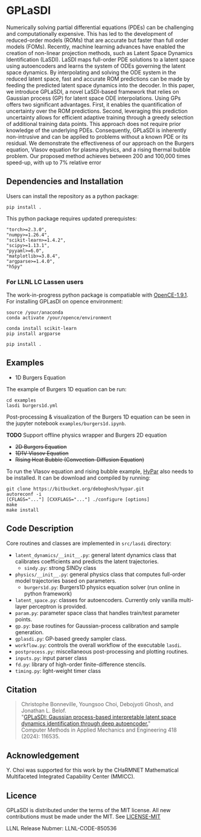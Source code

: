 # GPLaSDI

Numerically solving partial differential equations (PDEs) can be challenging and computationally expensive. This has led to the development of reduced-order models (ROMs) that are accurate but faster than full order models (FOMs). Recently, machine learning advances have enabled the creation of non-linear projection methods, such as Latent Space Dynamics Identification (LaSDI). LaSDI maps full-order PDE solutions to a latent space using autoencoders and learns the system of ODEs governing the latent space dynamics. By interpolating and solving the ODE system in the reduced latent space, fast and accurate ROM predictions can be made by feeding the predicted latent space dynamics into the decoder. In this paper, we introduce GPLaSDI, a novel LaSDI-based framework that relies on Gaussian process (GP) for latent space ODE interpolations. Using GPs offers two significant advantages. First, it enables the quantification of uncertainty over the ROM predictions. Second, leveraging this prediction uncertainty allows for efficient adaptive training through a greedy selection of additional training data points. This approach does not require prior knowledge of the underlying PDEs. Consequently, GPLaSDI is inherently non-intrusive and can be applied to problems without a known PDE or its residual. We demonstrate the effectiveness of our approach on the Burgers equation, Vlasov equation for plasma physics, and a rising thermal bubble problem. Our proposed method achieves between 200 and 100,000 times speed-up, with up to 7% relative error

<!-- ## Dependencies

The code requires:
* **Python 3.7.10**
* **PyTorch 1.7.1** 
* **NumPy 1.19.2** 
* **Scikit-Learn 0.24.1**
* **Scipy 1.4.1**
* **Matplotlib 3.3.4**

To run the Vlasov equation and rising bubble example, [HyPar](http://hypar.github.io/) also needs to be installed. It can be download and compiled by running:
```
git clone https://bitbucket.org/deboghosh/hypar.git
autoreconf -i
[CFLAGS="..."] [CXXFLAGS="..."] ./configure [options]
make
make install
```

## For LLNL LC Lassen users

Please install [OpenCE-1.1.2](https://lc.llnl.gov/confluence/pages/viewpage.action?pageId=678892406) -->

## Dependencies and Installation

Users can install the repository as a python package:
```
pip install .
```
This python package requires updated prerequistes:
```
"torch>=2.3.0",
"numpy>=1.26.4",
"scikit-learn>=1.4.2",
"scipy>=1.13.1",
"pyyaml>=6.0",
"matplotlib>=3.8.4",
"argparse>=1.4.0",
"h5py"
```

### For LLNL LC Lassen users

The work-in-progress python package is compatiable with [OpenCE-1.9.1](https://lc.llnl.gov/confluence/pages/viewpage.action?pageId=785286611).
For installing GPLasDI on opence environment:
```
source /your/anaconda
conda activate /your/opence/environment

conda install scikit-learn
pip install argparse

pip install .
```

## Examples

<!-- Four examples are provided, including -->

* 1D Burgers Equation

The example of Burgers 1D equation can be run:
```
cd examples
lasdi burgers1d.yml
```
Post-processing & visualization of the Burgers 1D equation can be seen in the jupyter notebook `examples/burgers1d.ipynb`.

**TODO** Support offline physics wrapper and Burgers 2D equation

* ~~2D Burgers Equation~~
* ~~1D1V Vlasov Equation~~
* ~~Rising Heat Bubble (Convection-Diffusion Equation)~~

To run the Vlasov equation and rising bubble example, [HyPar](http://hypar.github.io/) also needs to be installed. It can be download and compiled by running:
```
git clone https://bitbucket.org/deboghosh/hypar.git
autoreconf -i
[CFLAGS="..."] [CXXFLAGS="..."] ./configure [options]
make
make install
```

## Code Description

Core routines and classes are implemented in `src/lasdi` directory:

* `latent_dynamics/__init__.py`: general latent dynamics class that calibrates coefficients and predicts the latent trajectories.
  * `sindy.py`: strong SINDy class
* `physics/__init__.py`: general physics class that computes full-order model trajectories based on parameters.
  * `burgers1d.py`: Burgers1D physics equation solver (run online in python framework)
* `latent_space.py`: classes for autoencoders. Currently only vanilla multi-layer perceptron is provided.
* `param.py`: parameter space class that handles train/test parameter points.
* `gp.py`: base routines for Gaussian-process calibration and sample generation.
* `gplasdi.py`: GP-based greedy sampler class.
* `workflow.py`: controls the overall workflow of the executable `lasdi`.
* `postprocess.py`: miscellaneous post-processing and plotting routines.
* `inputs.py`: input parser class
* `fd.py`: library of high-order finite-difference stencils.
* `timing.py`: light-weight timer class

<!-- * Initial training and test data can be generated by running ```generate_data.py``` in each example directory.
* GPLaSDI models can be trained by running the file ```train_model1.py``` in each example directory.
* ```train_model1.py``` defines a **torch** autoencoder class and loads the training data and all the relevant training parameters into a ```model_parameter``` dictionnary. A ```BayesianGLaSDI``` object is created and takes into input the autoencoder and ```model_parameter```. GPLaSDI is trained by running ```BayesianGLaSDI(autoencoder, model_parameters).train()```
* ```train_framework.py``` defines the ```BayesianGLaSDI``` class, which contains the main iteration loop.
* ```utils.py``` contains FOM solvers (for the 1D/2D Burgers equations) and all the relevant functions to compute the SINDy coefficients, compute the SINDy loss, generate the GPs training datasets and train the GPs, generate ODE sample sets for new parameters, integrate the sets of ODEs, and compute the maximum variance accross the parameter space for FOM sampling. All the function in ```utils.py``` are being called in the main iteration loop in the ```BayesianGLaSDI``` class. For the 1D1V Vlasov equation and rising bubble examples, ```utils.py``` doesn't explicitly exist but the functions are instead defined in ```utils/utils_sindy.py```
* ```evaluate_model.py``` and/or ```compute_errors.py``` can be run to plot model predictions and compute relative errors between the ROM and FOM solutions

* For the 1D1V Vlasov equation and rising bubble examples, additional files are being runned within the training loop:
  * ```solver.py``` contains all the python functions to run **HyPar**. **HyPar** is a finite difference PDE solver written in C. ```init.c``` must be compiled before running GPLaSDI for the first time, using ```gcc init.c -o INIT```. ```INIT``` loads input parameter files written by ```solver.py/write_files``` and convert them into **HyPar**-readable format. Then, ```solver.py/run_hypar``` and ```solver.py/post_process_data``` run **HyPar** and convert FOM solutions into numpy arrays.
  * In the rising bubble example, an additional C file, ```PostProcess.c``` needs to be compiled before running GPLaSDI for the first time, using ```gcc PostProcess.c -o PP``` -->
 
## Citation
> Christophe Bonneville, Youngsoo Choi, Debojyoti Ghosh, and Jonathan L. Belof. <br>
> "[GPLaSDI: Gaussian process-based interpretable latent space dynamics identification through deep autoencoder.](https://doi.org/10.1016/j.cma.2023.116535)" <br>
> Computer Methods in Applied Mechanics and Engineering 418 (2024): 116535.

## Acknowledgement
Y. Choi was supported for this work by the CHaRMNET Mathematical Multifaceted Integrated Capability Center (MMICC).

## Licence
GPLaSDI is distributed under the terms of the MIT license. All new contributions must be made under the MIT. See
[LICENSE-MIT](https://github.com/LLNL/libROM/blob/master/LICENSE-MIT)

LLNL Release Nubmer: LLNL-CODE-850536
